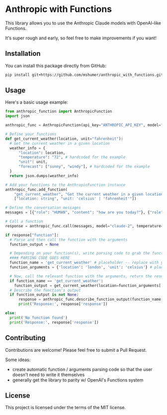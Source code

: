 # Anthropic with Functions

This library allows you to use the Anthropic Claude models with OpenAI-like Functions.

It's super rough and early, so feel free to make improvements if you want!

## Installation

You can install this package directly from GitHub:

```bash
pip install git+https://github.com/mshumer/anthropic_with_functions.git
```

## Usage

Here's a basic usage example:

```python
from anthropic_function import AnthropicFunction
import json

anthropic_func = AnthropicFunction(api_key="ANTHROPIC_API_KEY", model="claude-2", temperature=0.7, max_tokens_to_sample=500)

# Define your functions
def get_current_weather(location, unit="fahrenheit"):
  # Get the current weather in a given location
  weather_info = {
      "location": location,
      "temperature": "72", # hardcoded for the example
      "unit": unit,
      "forecast": ["sunny", "windy"], # hardcoded for the example
  }
  return json.dumps(weather_info)

# Add your functions to the AnthropicFunction instance
anthropic_func.add_function(
    "get_current_weather", "Get the current weather in a given location",
    ["location: string", "unit: 'celsius' | 'fahrenheit'"])

# Define the conversation messages
messages = [{"role": "HUMAN", "content": "how are you today?"}, {"role": "AI", "content": "I'm good, thanks for asking!"}, {"role": "HUMAN", "content": "Remind me what I just asked you?"}, {"role": "AI", "content": "You just asked me, how are you today? and I responded, I'm good, thanks for asking!"}, {"role": "HUMAN", "content": "What's the weather in London?"}]

# Call a function
response = anthropic_func.call(messages, model="claude-2", temperature=0.8, max_tokens_to_sample=400)

if response["function"]:
  # Parse and then call the function with the arguments
  function_output = None

  # Depending on your function(s), write parsing code to grab the function name and arguments
  #### PARSING CODE GOES HERE
  function_name = 'get_current_weather' # placeholder -- replace with your parsing code that grabs the function name
  function_arguments = {'location': 'london', 'unit': 'celsius'} # placeholder -- replace with your parsing code that grabs the function arguments

  # Now, call the relevant function with the arguments, return the result as `function_output`
  if function_name == 'get_current_weather':
    function_output = get_current_weather(location=function_arguments['location'], unit=function_arguments['unit'])
  # Describe the function's output
  if function_output is not None:
      response = anthropic_func.describe_function_output(function_name, function_arguments, function_output, messages)
      print('Response:', response['response'])

else:
  print('No function found')
  print('Response:', response['response'])
```

## Contributing

Contributions are welcome! Please feel free to submit a Pull Request.

Some ideas:
- create automatic function / arguments parsing code so that the user doesn't need to write it themselves
- generally get the library to parity w/ OpenAI's Functions system

## License

This project is licensed under the terms of the MIT license.